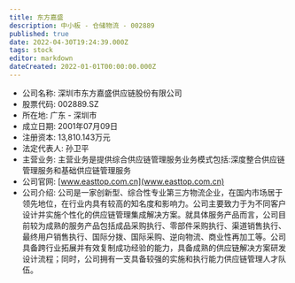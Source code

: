 ```yaml
---
title: 东方嘉盛
description: 中小板 - 仓储物流 - 002889
published: true
date: 2022-04-30T19:24:39.000Z
tags: stock
editor: markdown
dateCreated: 2022-01-01T00:00:00.000Z
---
```


- 公司名称: 深圳市东方嘉盛供应链股份有限公司
- 股票代码: 002889.SZ
- 所在地: 广东 - 深圳市
- 成立日期: 2001年07月09日
- 注册资本: 13,810.143万元
- 法定代表人: 孙卫平
- 主营业务: 主营业务是提供综合供应链管理服务业务模式包括:深度整合供应链管理服务和基础供应链管理服务
- 公司官网: [www.easttop.com.cn](www.easttop.com.cn)
- 公司介绍: 公司是一家创新型、综合性专业第三方物流企业，在国内市场居于领先地位，在行业内具有较高的知名度和影响力。公司主要致力于为不同客户设计并实施个性化的供应链管理集成解决方案。就具体服务产品而言，公司目前较为成熟的服务产品包括成品采购执行、零部件采购执行、渠道销售执行、最终用户销售执行、国际分拨、国际采购、逆向物流、商业性再加工等。公司具备跨行业拓展并有效复制成功经验的能力，具备成熟的供应链解决方案研发设计流程；同时，公司拥有一支具备较强的实施和执行能力供应链管理人才队伍。


